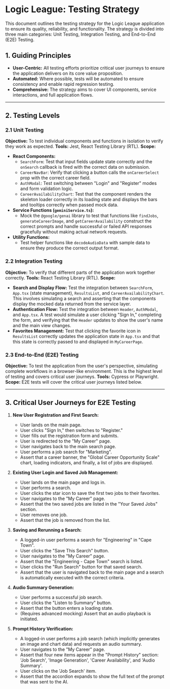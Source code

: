 # Logic League: Testing Strategy

This document outlines the testing strategy for the Logic League application to ensure its quality, reliability, and functionality. The strategy is divided into three main categories: Unit Testing, Integration Testing, and End-to-End (E2E) Testing.

## 1. Guiding Principles
- **User-Centric:** All testing efforts prioritize critical user journeys to ensure the application delivers on its core value proposition.
- **Automated:** Where possible, tests will be automated to ensure consistency and enable rapid regression testing.
- **Comprehensive:** The strategy aims to cover UI components, service interactions, and full application flows.

---

## 2. Testing Levels

### 2.1 Unit Testing
**Objective:** To test individual components and functions in isolation to verify they work as expected.
**Tools:** Jest, React Testing Library (RTL).
**Scope:**
-   **React Components:**
    -   `SearchForm`: Test that input fields update state correctly and the `onSearch` callback is fired with the correct data on submission.
    -   `CareerNavBar`: Verify that clicking a button calls the `onCareerSelect` prop with the correct career field.
    -   `AuthModal`: Test switching between "Login" and "Register" modes and form validation logic.
    -   `CareerAvailabilityChart`: Test that the component renders the skeleton loader correctly in its loading state and displays the bars and tooltips correctly when passed mock data.
-   **Service Functions (`geminiService.ts`):**
    -   Mock the `@google/genai` library to test that functions like `findJobs`, `generateCareerImage`, and `getCareerAvailability` construct the correct prompts and handle successful or failed API responses gracefully without making actual network requests.
-   **Utility Functions:**
    -   Test helper functions like `decodeAudioData` with sample data to ensure they produce the correct output format.

### 2.2 Integration Testing
**Objective:** To verify that different parts of the application work together correctly.
**Tools:** React Testing Library (RTL).
**Scope:**
-   **Search and Display Flow:** Test the integration between `SearchForm`, `App.tsx` (state management), `ResultsList`, and `CareerAvailabilityChart`. This involves simulating a search and asserting that the components display the mocked data returned from the service layer.
-   **Authentication Flow:** Test the integration between `Header`, `AuthModal`, and `App.tsx`. A test would simulate a user clicking "Sign In," completing the form, and verifying that the `Header` updates to show the user's name and the main view changes.
-   **Favorites Management:** Test that clicking the favorite icon in `ResultsList` correctly updates the application state in `App.tsx` and that this state is correctly passed to and displayed in `MyCareerPage`.

### 2.3 End-to-End (E2E) Testing
**Objective:** To test the application from the user's perspective, simulating complete workflows in a browser-like environment. This is the highest level of testing and covers critical user journeys.
**Tools:** Cypress or Playwright.
**Scope:** E2E tests will cover the critical user journeys listed below.

---

## 3. Critical User Journeys for E2E Testing

1.  **New User Registration and First Search:**
    -   User lands on the main page.
    -   User clicks "Sign In," then switches to "Register."
    -   User fills out the registration form and submits.
    -   User is redirected to the "My Career" page.
    -   User navigates back to the main search page.
    -   User performs a job search for "Marketing".
    -   Assert that a career banner, the "Global Career Opportunity Scale" chart, loading indicators, and finally, a list of jobs are displayed.

2.  **Existing User Login and Saved Job Management:**
    -   User lands on the main page and logs in.
    -   User performs a search.
    -   User clicks the star icon to save the first two jobs to their favorites.
    -   User navigates to the "My Career" page.
    -   Assert that the two saved jobs are listed in the "Your Saved Jobs" section.
    -   User removes one job.
    -   Assert that the job is removed from the list.

3.  **Saving and Rerunning a Search:**
    -   A logged-in user performs a search for "Engineering" in "Cape Town".
    -   User clicks the "Save This Search" button.
    -   User navigates to the "My Career" page.
    -   Assert that the "Engineering - Cape Town" search is listed.
    -   User clicks the "Run Search" button for that saved search.
    -   Assert that the user is navigated back to the main page and a search is automatically executed with the correct criteria.

4.  **Audio Summary Generation:**
    -   User performs a successful job search.
    -   User clicks the "Listen to Summary" button.
    -   Assert that the button enters a loading state.
    -   (Requires advanced mocking) Assert that an audio playback is initiated.

5.  **Prompt History Verification:**
    -   A logged-in user performs a job search (which implicitly generates an image and chart data) and requests an audio summary.
    -   User navigates to the "My Career" page.
    -   Assert that four new items appear in the "Prompt History" section: 'Job Search', 'Image Generation', 'Career Availability', and 'Audio Summary'.
    -   User clicks on the 'Job Search' item.
    -   Assert that the accordion expands to show the full text of the prompt that was sent to the AI.